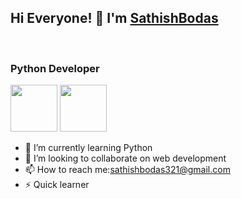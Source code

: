 ### <h2>Hi Everyone! 👋 I'm [SathishBodas](https://github.com/SathishBodas)</h2><br>
<h3>Python Developer</h3>
<a href=https://www.linkedin.com/in/sathish-bodas-30b564260/><img src='https://techstory.in/wp-content/uploads/2021/12/Linkedin-Logo.png' width='75'></a>
<a href="https://github.com/SathishBodas"><img src='https://encrypted-tbn0.gstatic.com/images?q=tbn:ANd9GcRV42ikr2UR7zq-EYqyFoUuKGdhM0_1d7s68g&usqp=CAU' width='75px'></a>



<!--
**SathishBodas/SathishBodas** is a ✨ _special_ ✨ repository because its `README.md` (this file) appears on your GitHub profile.

Here are some ideas to get you started:

- 🔭 I’m currently working on ...
- 🌱 I’m currently learning Python
- 👯 I’m looking to collaborate on web development
- 🤔 I’m looking for help with ...
- 💬 Ask me about ...
- 📫 How to reach me:sathishbodas321@gmail.com
- 😄 Pronouns: ...
- ⚡ Quick learner
-->

- 🌱 I’m currently learning Python
- 👯 I’m looking to collaborate on web development
- 📫 How to reach me:sathishbodas321@gmail.com
- ⚡ Quick learner
